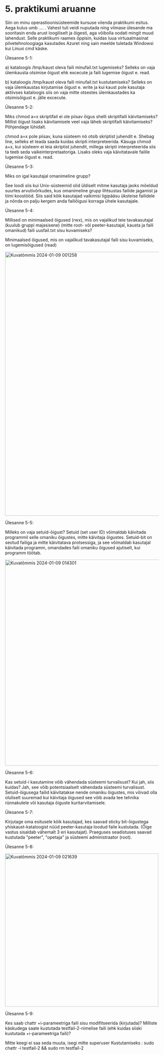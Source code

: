 # 5. praktikumi aruanne 

Siin on minu operastioonisüsteemide kursuse viienda praktikumi esitus. Aega kulus umb .... . Vahest tuli veidi nuputada ning viimase ülesande ma sooritasin enda arust loogiliselt ja õigesti, aga võibolla oodati mingit muud lahendust.
Selle praktikumi raames õppisin, kuidas luua virtuaalmasinat pilvetehnoloogiaga kasutades Azuret ning sain meelde tuletada Windowsi kui Linuxi cmd käske.  <br />

Ülesanne 5-1:

 a) kataloogis /tmp/kaust oleva faili minufail.txt lugemiseks? Selleks on vaja ülemkausta otsimise õigust ehk excecute ja faili lugemise õigust e. read.

 b) kataloogis /tmp/kaust oleva faili minufail.txt kustutamiseks? Selleks on vaja ülemkaustas kirjutamise õigust e. write ja kui kaust pole kasutaja aktiivses kataloogis siis on vaja mitte otsestes ülemkaustades ka otsimisõigust e. jälle excecute.


Ülesanne 5-2:

Miks chmod a=x skriptifail ei ole piisav õigus shelli skriptifaili käivitamiseks? Millist õigust lisaks käivitamisele veel vaja läheb skriptifaili käivitamiseks? Põhjendage lühidalt.

 chmod a=x pole piisav, kuna süsteem nö otsib skriptist juhendit e. Shebag line, selleks et teada saada kuidas skripti interpreteerida. Käsuga chmod a+x, kui süsteem ei leia skriptist juhendit, millega skripti interpreteerida siis ta teeb seda vaikeinterpretaatoriga. Lisaks oleks vaja käivitatavale failile lugemise õigust e. read.

Ülesanne 5-3:

Miks on igal kasutajal omanimeline grupp?

 See loodi siis kui Unix-süsteemid olid üldiselt mitme kasutaja jaoks mõeldud suurtes arvutivõrkudes, kus omanimeline grupp lihtsustas failide jagamist ja tiimi koostööd. Siis said kõik kasutajad vaikimisi ligipääsu üksteise failidele ja nõnda on palju kergem anda failiõigusi korraga ühele kasutajale.

Ülesanne 5-4:

Millised on minimaalsed õigused (rwx), mis on vajalikud teie tavakasutajal (kuulub gruppi majasisene) (mitte root- või peeter-kasutajal, kausta ja faili omanikud) faili uusfail.txt sisu kuvamiseks? 

 Minimaalsed õigused, mis on vajalikud tavakasutajal faili sisu kuvamiseks, on lugemisõigused (read)
 
<img width="865" alt="Kuvatõmmis 2024-01-09 001258" src="https://github.com/liinahoogand/OPS/assets/116062583/5d541330-964b-41d6-bd06-725964436e15">

Ülesanne 5-5:

Milleks on vaja setuid-õigust? Setuid (set user ID) võimaldab käivitada programmil selle omaniku õigustes, mitte käivitaja õigustes. Setuid-bit on seotud failiga ja mitte käivitatava protsessiga, ja see võimaldab kasutajal käivitada programm, omandades faili omaniku õigused ajutiselt, kui programm töötab.

<img width="675" alt="Kuvatõmmis 2024-01-09 014301" src="https://github.com/liinahoogand/OPS/assets/116062583/abe69179-84b8-47e9-8389-1aad6493814b">

Ülesanne 5-6:

Kas setuid-i kasutamine võib vähendada süsteemi turvalisust? Kui jah, siis kuidas?
 Jah, see võib potentsiaalselt vähendada süsteemi turvalisust. Setuid-õigusega failid käivitatakse nende omaniku õigustes, mis võivad olla oluliselt suuremad kui käivitaja õigused see võib avada tee tehnika rünnakutele või kasutaja õiguste kuritarvitamisele. 


Ülesanne 5-7:

 Kirjutage oma esitusele kõik kasutajad, kes saavad sticky bit-õigustega yhiskaust-kataloogist nüüd peeter-kasutaja loodud faile kustutada. (Õige vastus sisaldab vähemalt 3 eri kasutajat).
  Praeguses seadistuses saavad kustutada "peeter", "opetaja" ja süsteemi administraator (root).

Ülesanne 5-8:
  
<img width="502" alt="Kuvatõmmis 2024-01-09 021639" src="https://github.com/liinahoogand/OPS/assets/116062583/7f51f6f2-db3d-42cb-95ff-59c155b3bb01">

Ülesanne 5-9:

 Kes saab chattr +i-parameetriga faili sisu modifitseerida (kirjutada)? Milliste käskudega saate kustutada testfail-2-nimelise faili (ehk kuidas siiski kustutada +i-parameetriga faili)?

Mitte keegi ei saa seda muuta, isegi mitte superuser
Kustutamiseks :
sudo chattr -i testfail-2 && sudo rm testfail-2

